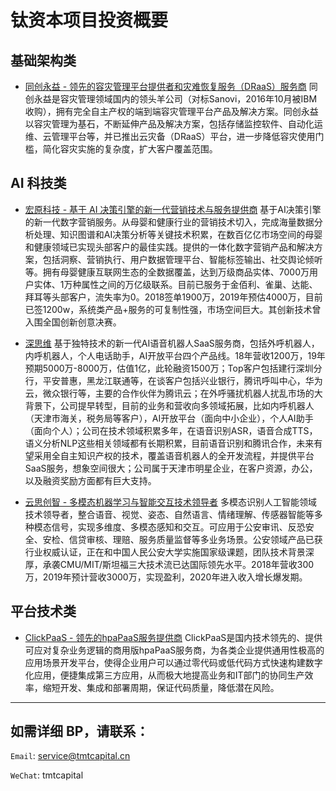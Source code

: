 # 钛资本项目投资概要


## 基础架构类

- [同创永益 - 领先的容灾管理平台提供者和灾难恢复服务（DRaaS）服务商](./HonerAlliance.md)
同创永益是容灾管理领域国内的领头羊公司（对标Sanovi，2016年10月被IBM收购），拥有完全自主产权的端到端容灾管理平台产品及解决方案。同创永益以容灾管理为基石，不断延伸产品及解决方案，包括存储监控软件、自动化运维、云管理平台等，并已推出云灾备（DRaaS）平台，进一步降低容灾使用门槛，简化容灾实施的复杂度，扩大客户覆盖范围。


## AI 科技类

- [宏原科技 - 基于 AI 决策引擎的新一代营销技术与服务提供商](./MarcPoint.md)
基于AI决策引擎的新一代数字营销服务。从母婴和健康行业的营销技术切入，完成海量数据分析处理、知识图谱和AI决策分析等关键技术积累，在数百亿亿市场空间的母婴和健康领域已实现头部客户的最佳实践。提供的一体化数字营销产品和解决方案，包括洞察、营销执行、用户数据管理平台、智能标签输出、社交舆论倾听等。拥有母婴健康互联网生态的全数据覆盖，达到万级商品实体、7000万用户实体、1万种属性之间的万亿级联系。目前已服务于金佰利、雀巢、达能、拜耳等头部客户，流失率为0。2018签单1900万，2019年预估4000万，目前已签1200w，系统类产品+服务的可复制性强，市场空间巨大。其创新技术曾入围全国创新创意决赛。

- [深思维](./Aicyber.md)
基于独特技术的新一代AI语音机器人SaaS服务商，包括外呼机器人，内呼机器人，个人电话助手，AI开放平台四个产品线。18年营收1200万，19年预期5000万-8000万，估值1亿，此轮融资1500万；Top客户包括建行深圳分行，平安普惠，黑龙江联通等，在谈客户包括兴业银行，腾讯呼叫中心，华为云，微众银行等，主要的合作伙伴为腾讯云；在外呼骚扰机器人扰乱市场的大背景下，公司提早转型，目前的业务和营收向多领域拓展，比如内呼机器人（天津市海关，税务局等客户），AI开放平台（面向中小企业），个人AI助手（面向个人）；公司在技术领域积累多年，在语音识别ASR，语音合成TTS，语义分析NLP这些相关领域都有长期积累，目前语音识别和腾讯合作，未来有望采用全自主知识产权的技术，覆盖语音机器人的全开发流程，并提供平台SaaS服务，想象空间很大；公司属于天津市明星企业，在客户资源，办公，以及融资奖励方面都有巨大支持。

- [云思创智 - 多模态机器学习与智能交互技术领导者](./xinktech.md)
多模态识别人工智能领域技术领导者，整合语音、视觉、姿态、自然语言、情绪理解、传感器智能等多种模态信号，实现多维度、多模态感知和交互。可应用于公安审讯、反恐安全、安检、信贷审核、理赔、服务质量监督等多业务场景。公安领域产品已获行业权威认证，正在和中国人民公安大学实施国家级课题，团队技术背景深厚，承袭CMU/MIT/斯坦福三大技术流已达国际领先水平。2018年营收300万，2019年预计营收3000万，实现盈利，2020年进入收入增长爆发期。


## 平台技术类

- [ClickPaaS - 领先的hpaPaaS服务提供商](./ClickPaaS.md)
ClickPaaS是国内技术领先的、提供可应对复杂业务逻辑的商用版hpaPaaS服务商，为各类企业提供通用性极高的应用场景开发平台，使得企业用户可以通过零代码或低代码方式快速构建数字化应用，便捷集成第三方应用，从而极大地提高业务和IT部门的协同生产效率，缩短开发、集成和部署周期，保证代码质量，降低潜在风险。


---

## 如需详细 BP，请联系：

`Email`: service@tmtcapital.cn

`WeChat`: tmtcapital

